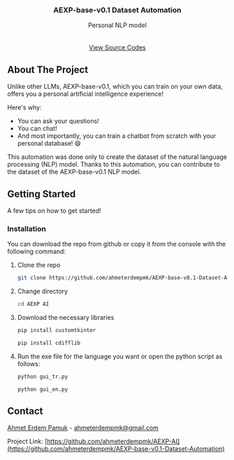 <a id="readme-top"></a>

<br />
<div align="center">
  <h3 align="center">AEXP-base-v0.1 Dataset Automation</h3>

  <p align="center">
    Personal NLP model
    <br />
    <br />
    <br />
    <a href="https://github.com/ahmeterdempmk/AEXP-base-v0.1-Dataset-Automation">View Source Codes</a>
  </p>
</div>


## About The Project

Unlike other LLMs, AEXP-base-v0.1, which you can train on your own data, offers you a personal artificial intelligence experience!

Here's why:
* You can ask your questions!
* You can chat!
* And most importantly, you can train a chatbot from scratch with your personal database! :smile:

This automation was done only to create the dataset of the natural language processing (NLP) model. Thanks to this automation, you can contribute to the dataset of the AEXP-base-v0.1 NLP model.

## Getting Started

A few tips on how to get started!

### Installation

You can download the repo from github or copy it from the console with the following command:

1. Clone the repo
   ```sh
   git clone https://github.com/ahmeterdempmk/AEXP-base-v0.1-Dataset-Automation/.git
   ```
2. Change directory
   ```sh
   cd AEXP AI
   ```
3. Download the necessary libraries
   ```sh
   pip install customtkinter
   ```
   ```sh
   pip install cdifflib
   ```
4. Run the exe file for the language you want or open the python script as follows:
   ```sh
   python gui_tr.py
   ```
   ```sh
   python gui_en.py
   ```

## Contact

[Ahmet Erdem Pamuk](https://linkedin.com/in/ahmet-erdem-pamuk) - ahmeterdempmk@gmail.com

Project Link: [https://github.com/ahmeterdempmk/AEXP-AI](https://github.com/ahmeterdempmk/AEXP-base-v0.1-Dataset-Automation)
